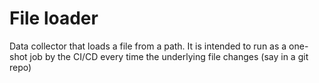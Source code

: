 <!--
SPDX-FileCopyrightText: 2024 NOI Techpark <digital@noi.bz.it>

SPDX-License-Identifier: CC0-1.0
-->

# File loader
Data collector that loads a file from a path. 
It is intended to run as a one-shot job by the CI/CD every time the underlying file changes (say in a git repo)
